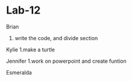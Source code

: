# Lab-12
Brian
1. write the code, and divide section



Kylie
1.make a turtle



Jennifer
1.work on powerpoint and create funtion


Esmeralda
